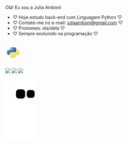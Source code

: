 Olá! Eu sou a Julia Amboni

- ♡ Hoje estudo back-end com Linguagem Python ♡
- ♡ Contate-me no e-mail: juliaamboni@gmail.com ♡
- ♡ Pronomes: ela/dela ♡
- ♡ Sempre evoluindo na programação ♡

</div>
<div style="display: inline_block"><br>
  <img align="center" alt="Julia-Python" height="40" width="50" src="https://raw.githubusercontent.com/devicons/devicon/master/icons/python/python-original.svg">
 
  ##
 
<div> 

  <a href="https://instagram.com/ambonitinha" target="_blank"><img src="https://img.shields.io/badge/-Instagram-%23E4405F?style=for-the-badge&logo=instagram&logoColor=white" target="_blank"></a>
  <a href = "mailto:juliaamboni@gmail.com"><img src="https://img.shields.io/badge/-Gmail-%23333?style=for-the-badge&logo=gmail&logoColor=white" target="_blank"></a>
  <a href="https://www.linkedin.com/in/julia-amboni/" target="_blank"><img src="https://img.shields.io/badge/-LinkedIn-%230077B5?style=for-the-badge&logo=linkedin&logoColor=white" target="_blank"></a> 

   ![Snake animation](https://github.com/rafaballerini/rafaballerini/blob/output/github-contribution-grid-snake.svg)
